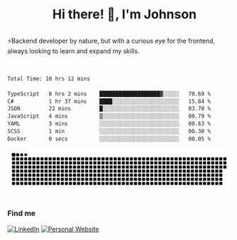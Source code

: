 <div id="user-content-toc">
  <ul align="center">
    <summary><h1 style="display: inline-block">Hi there! 👋, I'm Johnson</h1></summary>
  </ul>
</div>

⚡Backend developer by nature, but with a curious eye for the frontend, always looking to learn and expand my skills.

<br>


<!--START_SECTION:waka-->

```txt
Total Time: 10 hrs 12 mins

TypeScript   8 hrs 2 mins    ███████████████████▓░░░░░   78.69 %
C#           1 hr 37 mins    ████░░░░░░░░░░░░░░░░░░░░░   15.84 %
JSON         22 mins         █░░░░░░░░░░░░░░░░░░░░░░░░   03.70 %
JavaScript   4 mins          ▒░░░░░░░░░░░░░░░░░░░░░░░░   00.79 %
YAML         3 mins          ░░░░░░░░░░░░░░░░░░░░░░░░░   00.63 %
SCSS         1 min           ░░░░░░░░░░░░░░░░░░░░░░░░░   00.30 %
Docker       0 secs          ░░░░░░░░░░░░░░░░░░░░░░░░░   00.05 %
```

<!--END_SECTION:waka-->

<picture>
  <source  srcset="https://github.com/joshwambere/joshwambere/blob/output/github-contribution-grid-snake-dark.svg?palette=github-dark">
  <source  srcset="https://github.com/joshwambere/joshwambere/blob/output/github-contribution-grid-snake.svg">
  <img alt="github contribution grid snake animation" src="https://github.com/joshwambere/joshwambere/blob/output/github-contribution-grid-snake.svg">
</picture>

### Find me
<a href="https://www.linkedin.com/in/dusabe-johnson" target="_blank"><img src="https://img.shields.io/badge/LinkedIn-%230077B5.svg?&style=flat&logo=linkedin&logoColor=white" alt="LinkedIn"></a>
‎‎ [![Personal Website](https://img.shields.io/badge/visit-Johnsonis.me-blue)](https://johnsonis.me/)
